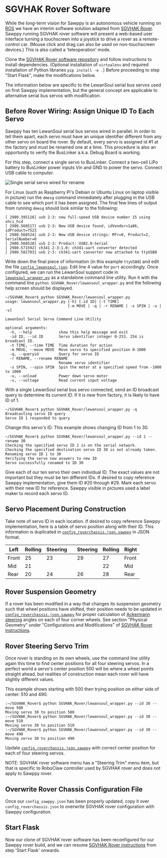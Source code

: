 # SGVHAK Rover Software

While the long-term vision for Sawppy is an autonomous vehicle running on [ROS](http://www.ros.org/) we have an interim software solution adapted from [SGVHAK Rover](http://bit.ly/sgvhak_rover). Sawppy running SGVHAK rover software will present a web-based user interface turning a touchscreen into a joystick to drive a rover as a remote-control car. (Mouse click and drag can also be used on non-touchscreen devices.) This is also called a 'teleoperation' mode.

Clone the [SGVHAK Rover software repository](https://github.com/Roger-random/SGVHAK_Rover) and follow instructions to install dependencies. (Optional installation of ```virtualenv``` and required installation of Python libraries ```pip install -e .```) Before proceeding to step "Start Flask", make the modifications below.

The information below are specific to the LewanSoul serial bus servos used on first Sawppy implementation, but the general concept are applicable to alternative serial bus servos with modification.

## Before Rover Wiring: Assign Unique ID To Each Servo

Sawppy has ten LewanSoul serial bus servos wired in parallel. In order to tell them apart, each servo must have an unique identifier different from any other servo on board the rover. By default, every servo is assigned id #1 at the factory and must be renamed one at a time. This procedure is also an opportunity to verify the BusLinker a.k.a. Debug Board is working.

For this step, connect a single servo to BusLinker. Connect a two-cell LiPo battery to BusLinker power inputs Vin and GND to power the servo. Connect USB cable to computer.

![Single serial servo wired for rename](images/Serial-Servo-Rename.jpg "Serial Servo Rename")

For Linux (such as Raspberry Pi's Debian or Ubuntu Linux on laptop visible in picture) run the ```dmesg``` command immediately after plugging in the USB cable to see which port it has been assigned. The final few lines of output from running ```dmesg``` should look similar to the following:

```text
[ 2980.395126] usb 2-3: new full-speed USB device number 15 using xhci_hcd
[ 2980.568517] usb 2-3: New USB device found, idVendor=1a86, idProduct=7523
[ 2980.568524] usb 2-3: New USB device strings: Mfr=0, Product=2, SerialNumber=0
[ 2980.568528] usb 2-3: Product: USB2.0-Serial
[ 2980.571592] ch341 2-3:1.0: ch341-uart converter detected
[ 2980.582703] usb 2-3: ch341-uart converter now attached to ttyUSB0
```

Write down the final piece of information (in this example ```ttyUSB0```) and edit the file [```config_lewansoul.json```](https://github.com/Roger-random/SGVHAK_Rover/blob/master/config_lewansoul.json). Edit line 4 value for ```port``` accordingly. Once configured, we can run the LewanSoul support code in [```lewansoul_wrapper.py```](https://github.com/Roger-random/SGVHAK_Rover/blob/master/SGVHAK_Rover/lewansoul_wrapper.py) as a standalone command line utility. Run it with the command line ```python SGVHAK_Rover/lewansoul_wrapper.py``` and the following help screen should be displayed.

```text
~/SGVHAK_Rover$ python SGVHAK_Rover/lewansoul_wrapper.py
usage: lewansoul_wrapper.py [-h] [-id ID] [-t TIME]
                            [-m MOVE | -q | -r RENAME | -s SPIN | -u | -v]

LewanSoul Serial Servo Command Line Utility

optional arguments:
  -h, --help            show this help message and exit
  -id ID, --id ID       Servo identifier integer 0-253. 254 is broadcast ID.
  -t TIME, --time TIME  Time duration for action
  -m MOVE, --move MOVE  Move servo to specified position 0-1000
  -q, --queryid         Query for servo ID
  -r RENAME, --rename RENAME
                        Rename servo identifier
  -s SPIN, --spin SPIN  Spin the motor at a specified speed from -1000 to 1000
  -u, --unload          Power down servo motor
  -v, --voltage         Read current input voltage
```

With a single LewanSoul serial bus servo connected, send an ID broadcast query to determine its current ID. If it is new from factory, it is likely to have ID of 1.

```text
~/SGVHAK_Rover$ python SGVHAK_Rover/lewansoul_wrapper.py -q
Broadcasting servo ID query
Servo ID 1 responded to query
```

Change this servo's ID. This example shows changing ID from 1 to 30.

```text
~/SGVHAK_Rover$ python SGVHAK_Rover/lewansoul_wrapper.py --id 1 --rename 30
Checking the specified servo ID 1 is on the serial network.
Checking the specified destination servo ID 30 is not already taken.
Renaming servo ID 1 to 30
Verifying the servo now answers to new ID
Servo successfully renamed to ID 30
```

Give each of our ten servo their own individual ID. The exact values are not important but they must be ten different IDs. If desired to copy reference Sawppy implementation, give them ID #20 through #29. Mark each servo with their new ID for reference. Sawppy visible in pictures used a label maker to record each servo ID.

## Servo Placement During Construction

Take note of servo ID in each location. If desired to copy reference Sawppy implementation, here is a table of servo position along with their ID. This information is duplicated in [```config_roverchassis.json.sawppy```](https://github.com/Roger-random/SGVHAK_Rover/blob/master/config_roverchassis.json.sawppy) in JSON format.

|Left |Rolling|Steering| |Steering|Rolling|Right|
|-----|-------|--------|-|--------|-------|-----|
|Front|     25|      23| |      29|     27|Front|
|Mid  |     21|        | |        |     22|Mid  |
|Rear |     20|      24| |      26|     28|Rear |

## Rover Suspension Geometry

If a rover has been modified in a way that changes its suspension geometry such that wheel positions have shifted, their position needs to be updated in [```config_roverchassis.json.sawppy```](https://github.com/Roger-random/SGVHAK_Rover/blob/master/config_roverchassis.json.sawppy) for proper calculation of [Ackermann steering](https://en.wikipedia.org/wiki/Ackermann_steering_geometry) angles on each of four corner wheels. See section "Physical Geometry" under "Configurations and Modifications" of [SGVHAK Rover instructions](https://github.com/Roger-random/SGVHAK_Rover).

## Rover Steering Servo Trim

Once rover is standing on its own wheels, use the command line utility again this time to find center positions for all four steering servos. In a perfect world a servo's center position 500 will be where a wheel points straight ahead, but realities of construction mean each rover will have slightly different values.

This example shows starting with 500 then trying position on either side of center: 510 and 490.

```text
:~/SGVHAK_Rover$ python SGVHAK_Rover/lewansoul_wrapper.py --id 30 --move 500
Moving servo 30 to position 500
:~/SGVHAK_Rover$ python SGVHAK_Rover/lewansoul_wrapper.py --id 30 --move 510
Moving servo 30 to position 510
:~/SGVHAK_Rover$ python SGVHAK_Rover/lewansoul_wrapper.py --id 30 --move 490
Moving servo 30 to position 490
```

Update [```config_roverchassis.json.sawppy```](https://github.com/Roger-random/SGVHAK_Rover/blob/master/config_roverchassis.json.sawppy) with correct center position for each of four steering servos.

NOTE: SGVHAK rover software menu has a "Steering Trim" menu item, but that is specific to RoboClaw controller used by SGVHAK rover and does not apply to Sawppy rover.

## Overwrite Rover Chassis Configuration File

Once our ```config_sawppy.json``` has been properly updated, copy it over ```config_roverchassis.json``` to overwrite SGVHAK rover configuration with Sawppy configuration.

## Start Flask

Now our clone of SGVHAK rover software has been reconfigured for our Sawppy rover build, and we can resume [SGVHAK Rover instructions](https://github.com/Roger-random/SGVHAK_Rover) from step 'Start Flask' onwards.
